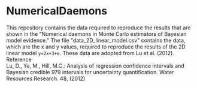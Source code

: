 # NumericalDaemons
This repository contains the data required to reproduce the results that are shown in the "Numerical daemons in Monte Carlo estimators of Bayesian model evidence." The file "data_2D_linear_model.csv" contains the data, which are the x and y values, required to reproduce the results of the 2D linear model `y=2x+3+e`. These data are adopted from Lu et al. (2012). <br>
Reference <br>
Lu, D., Ye, M., Hill, M.C.: Analysis of regression confidence intervals and Bayesian credible 979 intervals for uncertainty quantification. Water Resources Research. 48, (2012).
